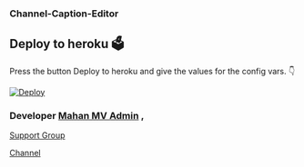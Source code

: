 ### Channel-Caption-Editor

## Deploy to heroku 🗳
Press the button Deploy to heroku and give the values for the config vars. 👇

[![Deploy](https://www.herokucdn.com/deploy/button.svg)](https://heroku.com/deploy?template=https://github.com/Anonymous-SK/Channel-Caption-Editor)


### Developer [Mahan MV Admin](https://t.me/MahanMVAdmin) , 


[Support Group](https://t.me/Ns_Bot_supporters)

[Channel ](https://t.me/Ns_Bot_Updates)
